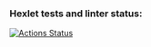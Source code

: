 ### Hexlet tests and linter status:
[![Actions Status](https://github.com/MGMKLML/backend-project-lvl1/workflows/hexlet-check/badge.svg)](https://github.com/MGMKLML/backend-project-lvl1/actions)